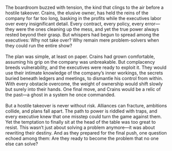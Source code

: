 The boardroom buzzed with tension, the kind that clings to the air before a hostile takeover. Crains, the elusive owner, has held the reins of the company for far too long, basking in the profits while the executives labor over every insignificant detail. Every contract, every policy, every error—they were the ones cleaning up the mess, and yet the true power always rested beyond their grasp. But whispers had begun to spread among the executives: Why not take over? Why remain mere problem-solvers when they could run the entire show? &nbsp;  
&nbsp;  
The plan was simple, at least on paper. Crains had grown comfortable, assuming his grip on the company was unbreakable. But complacency breeds vulnerability, and the executives were ready to exploit it. They would use their intimate knowledge of the company’s inner workings, the secrets buried beneath ledgers and meetings, to dismantle his control from within. With every obstacle overcome, the weight of ownership would shift slowly but surely into their hands. One final move, and Crains would be a relic of the past—a ghost in a system he once commanded. &nbsp;  
&nbsp;  
But a hostile takeover is never without risk. Alliances can fracture, ambitions collide, and plans fall apart. The path to power is riddled with traps, and every executive knew that one misstep could turn the game against them. Yet the temptation to finally sit at the head of the table was too great to resist. This wasn’t just about solving a problem anymore—it was about rewriting their destiny. And as they prepared for the final push, one question echoed among them: Are they ready to become the problem that no one else can solve?